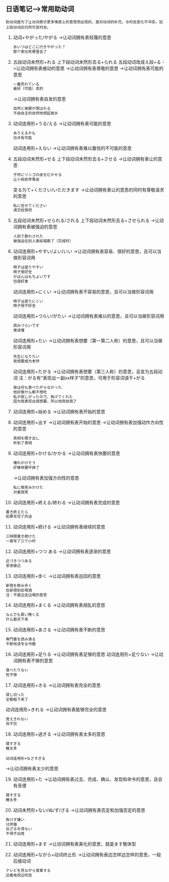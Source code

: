 ## 日语笔记-->常用助动词

	助动词是为了让动词表示更多情感上的意思而出现的，是对动词的补充。与时态变化不冲突，加上助动词后仍然可变时态。

1. 动词+やがった/やがる
   ->让动词拥有表轻蔑的意思
   ```js
   あいつはどこに行きやがった？
   那个家伙死哪里去了
   ```
   
2. 五段动词未然形+れる
   上下段动词未然形去る+られる
   五段动词改成え段+る
   ->让动词拥有表被动的意思
   ->让动词拥有表尊敬的意思
   ->让动词拥有表可能的意思
   ```js
   一番売れている
   最好（可能）卖的
   ```
   ->让动词拥有表自发的意思
   ```js
   自然と故郷が偲ばれる
   不由自主的自然地想起故乡
   ```

3. 动词连用形+うる/える
   ->让动词拥有表可能的意思
   ```js
   ありえるかも
   也许有可能
   ```
   动词连用形+えない
   ->让动词拥有表难以置信的不可能的意思
   
4. 五段动词未然形+せる
   上下段动词未然形去る+させる
   ->让动词拥有表让的意思
   ```js
   子供にリンゴの皮をむかせる
   让小孩削苹果皮
   ```
   变る为て+ください/いただきます
   ->让动词拥有表让的意思的同时有尊敬请求的意思
   ```js
   私に任せてください
   请交给我吧
   ```
  
5. 五段动词未然形+せられる/される
   上下段动词未然形去る+させられる
   ->让动词拥有表被强迫的意思
   ```js
   人前で歌わされた
   被强迫在别人面前唱歌了（完成时）
   ```
   
6. 动词连用形+やすい/よい/いい
   ->让动词拥有表容易、很好的意思，且可以当做形容词用
   ```js
   椅子は座りやすい
   椅子很好坐
   かばんはもちよいです
   包很好拿
   ```
   动词连用形+にくい
   ->让动词拥有表不容易的意思，且可以当做形容词用
   ```js
   椅子は座りにくい
   椅子很不好坐
   ```
   动词连用形+づらい/がたい
   ->让动词拥有表难以的意思，且可以当做形容词用
   ```js
   読みづらいです
   难读懂
   ```
   动词连用形+たい
   ->让动词拥有表想要（第一第二人称）的意思，且可以当做形容词用
   ```js
   先生になりたい
   我想要成为老师
   ```
   动词连用形+たがる
   ->让动词拥有表想要（第三人称）的意思，且变为五段动词
   注：がる有“表现出一副xx样子”的意思，可用于形容词语干+がる
   ```js
   彼は何も食べたがらなかった
   他好像什么都不想吃
   私が欲しがったので、負けてくれた
   因为我表现出很想要，所以他败给我了
   ```

7. 动词连用形+始める
   ->让动词拥有表开始的意思
   
8. 动词连用形+出す
   ->让动词拥有表开始的意思
   ->让动词拥有表加强动作方向性的意思
   ```js
   真相を聞き出し
   听到了真相
   ```
   
9. 动词连用形+かける/かかる
   ->让动词拥有表快要的意思
   ```js
   壊れかけそう
   好像快要坏掉了
   ```
   ->让动词拥有表加强方向性的意思
      ```js
   私に微笑みかけた
   对着我笑
      ```
   
10. 动词连用形+終える/終わる
      ->让动词拥有表完成的意思
   ```js
   書き終えたら
   如果写完了的话
   ```

11. 动词连用形+続ける
      ->让动词拥有表继续的意思
   ```js
   三時間書き続けた
   一直写了三个小时
   ```

12. 动词连用形+つつ ある
      ->让动词拥有表逐渐的意思
   ```js
   近づきつつある
   渐渐接近
   ```

13. 动词连用形+歩く
      ->让动词拥有表巡回的意思
   ```js
   新宿を飲み歩く
   在新宿到处喝酒
   注：不是边走边喝的意思
   ```

14. 动词连用形+まくる
      ->让动词拥有表胡乱的意思
   ```js
   なんでも買い捲くる
   什么都买下来
   ```

15. 动词连用形+あさる
      ->让动词拥有表不断的意思
   ```js
   専門書を読み漁る
   不断地读专业书籍
   ```

16. 动词连用形+足りる
      ->让动词拥有表足够的意思
      动词连用形+足りない
      ->让动词拥有表不够的意思
   ```js
   食べたりない
   吃不够
   ```

17. 动词连用形+きる
      ->让动词拥有表完全的意思
   ```js
   貸し切った
   全都租下来了
   ```
   动词连用形+きれる
   ->让动词拥有表能够完全的意思
   ```js
   覚えきれない
   背不完
   ```

18. 动词连用形+過ぎる
      ->让动词拥有表太多的意思
   ```js
   寝すぎる
   睡太多
   ```
    动词连用形+なさすぎる
   ->让动词拥有表太少的意思

19. 动词连用形+た
      ->让动词拥有表过去、完成、确认、发现和命令的意思，且会有音便
   ```js
   寝すぎる
   睡太多
   ```

20. 动词未然形+ない/ぬ/ず/ざる
      ->让动词拥有表否定和加强否定的意思
   ```js
   負けず嫌い
   讨厌输
   出ざるを得ない
   不得不出席
   ```

21. 动词连用形+ます
      ->让动词拥有表美化的意思，就是ます敬体型
    
22. 动词连用形+ながら+动词终止形
      ->让动词拥有表边怎样边怎样的意思，一般后接动词
   ```js
   テレビを見ながら食事する
   边看电视边吃饭
   ```
